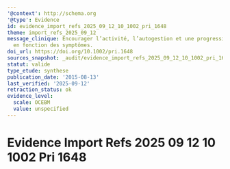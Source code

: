 ```yaml
---
'@context': http://schema.org
'@type': Evidence
id: evidence_import_refs_2025_09_12_10_1002_pri_1648
theme: import_refs_2025_09_12
message_clinique: Encourager l’activité, l’autogestion et une progression graduée
  en fonction des symptômes.
doi_url: https://doi.org/10.1002/pri.1648
sources_snapshot: _audit/evidence_import_refs_2025_09_12_10_1002_pri_1648.json
statut: valide
type_etude: synthese
publication_date: '2015-08-13'
last_verified: '2025-09-12'
retraction_status: ok
evidence_level:
  scale: OCEBM
  value: unspecified
---
```

# Evidence Import Refs 2025 09 12 10 1002 Pri 1648

